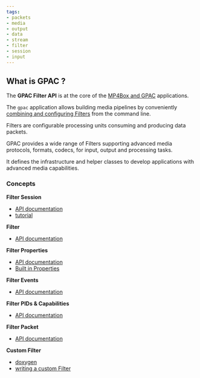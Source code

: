```yaml
---
tags:
- packets
- media
- output
- data
- stream
- filter
- session
- input
---
```




## What is GPAC ?

The **GPAC Filter API** is at the core of the [MP4Box and GPAC](Howtos/gpac-mp4box) applications.

The `gpac` application allows building media pipelines by conveniently [combining and configuring Filters](Filters/filters_general) from the command line. 

Filters are configurable processing units consuming and producing data packets. 

GPAC provides a wide range of Filters supporting advanced media protocols, formats, codecs, for input, output and processing tasks. 

It defines the infrastructure and helper classes to develop applications with advanced media capabilities.


### Concepts

**Filter Session**

- [API documentation](https://doxygen.gpac.io/group__fs__grp.html#details)
- [tutorial](https://git.gpac-licensing.com/slarbi/API_FIlters_tutos/src/branch/master/T0_Filters_session/simple%20gpac%20session.md)

**Filter**
- [API documentation](https://doxygen.gpac.io/group__fs__filter.html#details)

**Filter Properties**
- [API documentation](https://doxygen.gpac.io/group__fs__props.html#details)
- [Built in Properties](https://wiki.gpac.io/Filters/filters_properties/?h=properties)

**Filter Events**
- [API documentation](https://doxygen.gpac.io/group__fs__evt.html#details)

**Filter PIDs & Capabilities**
- [API documentation](https://doxygen.gpac.io/group__fs__pid.html)

**Filter Packet**
- [API documentation](https://doxygen.gpac.io/group__fs__pck.html#details)

**Custom Filter**
- [doxygen](https://doxygen.gpac.io/group__filters____cust__grp.html#details)
- [writing a custom Filter]()
